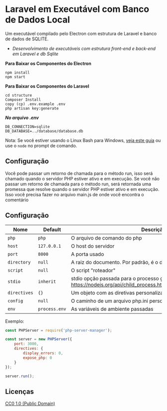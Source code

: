 # Laravel em Executável com Banco de Dados Local
Um executável compilado pelo Electron com estrutura de Laravel e banco de dados de SQLITE.
- *Desenvolvimento de executáveis com estrutura front-end e back-end em Laravel e db Sqlite*

**Para Baixar os Componentes do Electron**
```
npm install
npm start
```
**Para Baixar os Componentes do Laravel**
```
cd structure
Composer Install
copy (cp) .env.example .env
php artisan key:generate
```

***No arquivo .env***
```
DB_CONNECTION=sqlite
DB_DATABASE=../database/database.db
```

Nota: Se você estiver usando o Linux Bash para Windows, [veja este guia](https://www.howtogeek.com/261575/how-to-run-graphical-linux-desktop-applications-from-windows-10s-bash-shell/) ou use o `node` no prompt de comando.


## Configuração
Você pode passar um retorno de chamada para o método run, isso será chamado quando o servidor PHP estiver ativo e em execução. Se você não passar um retorno de chamada para o método run, será retornada uma promessa que resolve quando o servidor PHP estiver ativo e em execução. Isso você precisa fazer no arquivo main.js de onde você encontra o comentário

## Configuração

Nome | Default | Descrição
-----|---------|------------
`php` | `php` | O arquivo de comando do php
`host` | `127.0.0.1` | O host do servidor
`port` | `8000` | A porta usado
`directory` | `null` | A raiz do documento. Por padrão, é o diretório de trabalho atual
`script` | `null` | O script "roteador"
`stdio` | `inherit` | stdio opção passada para o processo gerado - https://nodejs.org/api/child_process.html#child_process_options_stdio
`directives` | `{}` | Um objeto com as diretivas personalizadas do PHP
`config` | `null` | O caminho de um arquivo php.ini personalizado
`env` | `process.env` | As variáveis de ambiente passadas

Exemplo:

```js
const PHPServer = require('php-server-manager');

const server = new PHPServer({
    port: 3000,
    directives: {
        display_errors: 0,
        expose_php: 0
    }
});

server.run();
```

## Licenças

[CC0 1.0 (Public Domain)](LICENSE.md)
